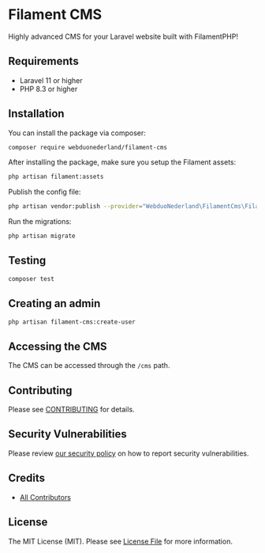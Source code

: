 # Filament CMS

Highly advanced CMS for your Laravel website built with FilamentPHP!

## Requirements

- Laravel 11 or higher
- PHP 8.3 or higher

## Installation

You can install the package via composer:
```bash
composer require webduonederland/filament-cms
```

After installing the package, make sure you setup the Filament assets:
```bash
php artisan filament:assets
```

Publish the config file:
```bash
php artisan vendor:publish --provider="WebduoNederland\FilamentCms\FilamentCmsServiceProvider" --tag="config"
```

Run the migrations:
```bash
php artisan migrate
```

## Testing

```bash
composer test
```

## Creating an admin

```bash
php artisan filament-cms:create-user
```

## Accessing the CMS

The CMS can be accessed through the ``/cms`` path.

## Contributing

Please see [CONTRIBUTING](.github/CONTRIBUTING.md) for details.

## Security Vulnerabilities

Please review [our security policy](../../security/policy) on how to report security vulnerabilities.

## Credits

- [All Contributors](../../contributors)

## License

The MIT License (MIT). Please see [License File](LICENSE.md) for more information.
